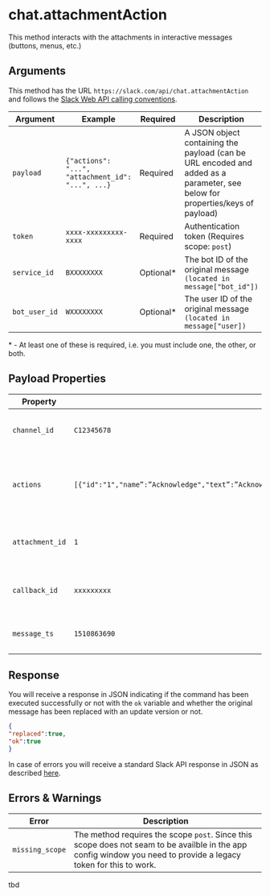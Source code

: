 # chat.attachmentAction
This method interacts with the attachments in interactive messages (buttons, menus, etc.)

## Arguments
This method has the URL `https://slack.com/api/chat.attachmentAction` and follows the [Slack Web API calling conventions](https://api.slack.com/web#basics).

Argument|Example|Required|Description
--------|-------|--------|-----------
`payload`|`{"actions": "...", "attachment_id": "...", ...}`|Required|A JSON object containing the payload (can be URL encoded and added as a parameter, see below for properties/keys of payload)
`token`|`xxxx-xxxxxxxxx-xxxx`|Required|Authentication token (Requires scope: `post`)
`service_id`|`BXXXXXXXX`|Optional\*|The bot ID of the original message `(located in message["bot_id"])`
`bot_user_id`|`WXXXXXXXX` |Optional\*|The user ID of the original message  `(located in message["user])`

\* - At least one of these is required, i.e. you must include one, the other, or both.

## Payload Properties
Property|Example|Required|Description
--------|-------|--------|-----------
`channel_id`|`C12345678`|Required|The channel ID containing the original message (located in message["channel"])
`actions`|`[{"id":"1","name”:”Acknowledge","text”:”Acknowledge","type":"button","value”:”Acknowledge","style":"primary"}]`|Required|An array containing the action(s) that are being used `(located in message["attachments"][attachment_num]["actions"][choice_num])`
`attachment_id`|`1`|Required|The ID of the attachment being acted on `(located in message["attachments"][0]["id"])`
`callback_id`|`xxxxxxxxx`|Required|The callback ID of the original message `(located in message["attachments"][0]["callback_id"])`
`message_ts`|`1510863690`|Required|The timestamp of the original message `located in message["ts"]`

## Response
You will receive a response in JSON indicating if the command has been executed successfully or not with the `ok` variable and whether the original message has been replaced with an update version or not.

```json
{
"replaced":true,
"ok":true
}
```
In case of errors you will receive a standard Slack API response in JSON as described [here](https://api.slack.com/web#basics).

## Errors & Warnings
Error|Description
--------|-------
`missing_scope`|The method requires the scope `post`. Since this scope does not seam to be availble in the app config window you need to provide a legacy token for this to work.

tbd
